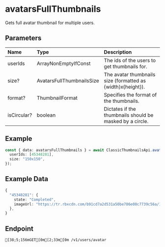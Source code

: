 
# avatarsFullThumbnails
Gets full avatar thumbnail for multiple users.


## Parameters
| Name        | Type                         | Description                                                 |
| :---------- | :--------------------------- | :---------------------------------------------------------- |
| userIds     | ArrayNonEmptyIfConst<UserId> | The ids of the users to get thumbnails for.                 |
| size?       | AvatarsFullThumbnailsSize    | The avatar thumbnails size (formatted as {width}x{height}). |
| format?     | ThumbnailFormat              | Specifies the format of the thumbnails.                     |
| isCircular? | boolean                      | Dictates if the thumbnails should be masked by a circle.    |



## Example
```ts copy showLineNumbers
const { data: avatarsFullThumbnails } = await ClassicThumbnailsApi.avatarsFullThumbnails({
  userIds: [45348281],
  size: "150x150",
}); 
```


## Example Data
```ts copy showLineNumbers
{
  "45348281": {
    state: "Completed",
    imageUrl: "https://tr.rbxcdn.com/b91cd7a2d531a50be786e08c7739c56a/150/150/Avatar/Png",
  },
} 
```


## Endpoint
```ansi
[38;5;156mGET[0m[2;33m[0m /v1/users/avatar
```
  